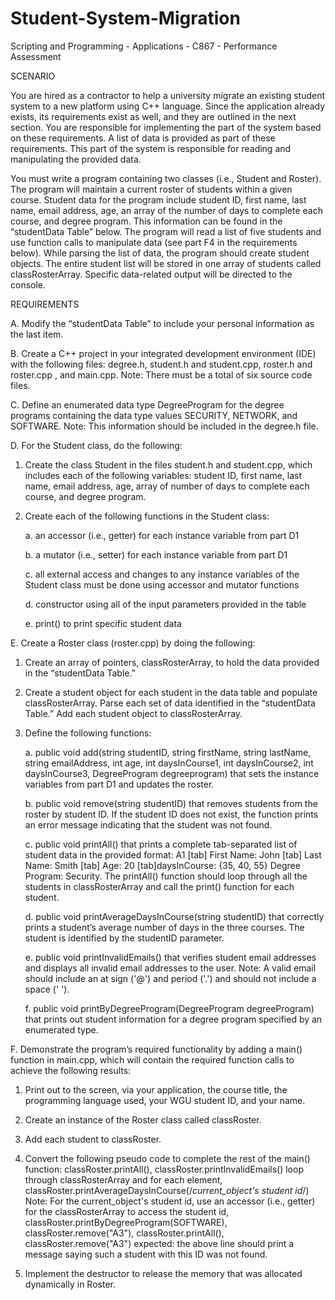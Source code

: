 # Student-System-Migration
Scripting and Programming - Applications - C867 - Performance Assessment

SCENARIO 

You are hired as a contractor to help a university migrate an existing student system to a new platform using C++ language. Since the application already exists, its requirements exist as well, and they are outlined in the next section. You are responsible for implementing the part of the system based on these requirements. A list of data is provided as part of these requirements. This part of the system is responsible for reading and manipulating the provided data.

You must write a program containing two classes (i.e., Student and Roster). The program will maintain a current roster of students within a given course. Student data for the program include student ID, first name, last name, email address, age, an array of the number of days to complete each course, and degree program. This information can be found in the “studentData Table” below. The program will read a list of five students and use function calls to manipulate data (see part F4 in the requirements below). While parsing the list of data, the program should create student objects. The entire student list will be stored in one array of students called classRosterArray. Specific data-related output will be directed to the console.

REQUIREMENTS

A.  Modify the “studentData Table” to include your personal information as the last item.
 
B.  Create a C++ project in your integrated development environment (IDE) with the following files: degree.h, student.h and student.cpp, roster.h and roster.cpp , and main.cpp. Note: There must be a total of six source code files.
 
C.  Define an enumerated data type DegreeProgram for the degree programs containing the data type values SECURITY, NETWORK, and SOFTWARE. Note: This information should be included in the degree.h file.
 
D.  For the Student class, do the following:

1.  Create the class Student  in the files student.h and student.cpp, which includes each of the following variables: student ID, first name, last name, email address, age, array of number of days to complete each course, and degree program.

2.  Create each of the following functions in the Student class: 

    a. an accessor (i.e., getter) for each instance variable from part D1

    b. a mutator (i.e., setter) for each instance variable from part D1

    c. all external access and changes to any instance variables of the Student class must be done using accessor and mutator functions

    d. constructor using all of the input parameters provided in the table

    e. print() to print specific student data

E.  Create a Roster class (roster.cpp) by doing the following: 

1. Create an array of pointers, classRosterArray, to hold the data provided in the “studentData Table.” 

2. Create a student object for each student in the data table and populate classRosterArray. Parse each set of data identified in the “studentData Table.” Add each student object to classRosterArray.

3. Define the following functions: 

    a. public void add(string studentID, string firstName, string lastName, string emailAddress, int age, int daysInCourse1, int daysInCourse2, int daysInCourse3, DegreeProgram degreeprogram) that sets the instance variables from part D1 and updates the roster. 

    b. public void remove(string studentID)  that removes students from the roster by student ID. If the student ID does not exist, the function prints an error message indicating that the student was not found. 

    c. public void printAll() that prints a complete tab-separated list of student data in the provided format: A1 [tab] First Name: John [tab] Last Name: Smith [tab] Age: 20 [tab]daysInCourse: {35, 40, 55} Degree Program: Security. The printAll() function should loop through all the students in classRosterArray and call the print() function for each student. 

    d. public void printAverageDaysInCourse(string studentID) that correctly prints a student’s average number of days in the three courses. The student is identified by the studentID parameter. 

    e. public void printInvalidEmails() that verifies student email addresses and displays all invalid email addresses to the user. Note: A valid email should include an at sign ('@') and period ('.') and should not include a space (' '). 

    f. public void printByDegreeProgram(DegreeProgram degreeProgram) that prints out student information for a degree program specified by an enumerated type.
 
F.  Demonstrate the program’s required functionality by adding a main() function in main.cpp, which will contain the required function calls to achieve the following results:

1.  Print out to the screen, via your application, the course title, the programming language used, your WGU student ID, and your name.
    
2.  Create an instance of the Roster class called classRoster.
    
3.  Add each student to classRoster.
    
4.  Convert the following pseudo code to complete the rest of the  main() function: classRoster.printAll(), classRoster.printInvalidEmails() loop through classRosterArray and for each element, classRoster.printAverageDaysInCourse(/*current_object's student id*/) Note: For the current_object's student id, use an accessor (i.e., getter) for the classRosterArray to access the student id, classRoster.printByDegreeProgram(SOFTWARE), classRoster.remove("A3"), classRoster.printAll(), classRoster.remove("A3") expected: the above line should print a message saying such a student with this ID was not found.
    
5.  Implement the destructor to release the memory that was allocated dynamically in Roster.
